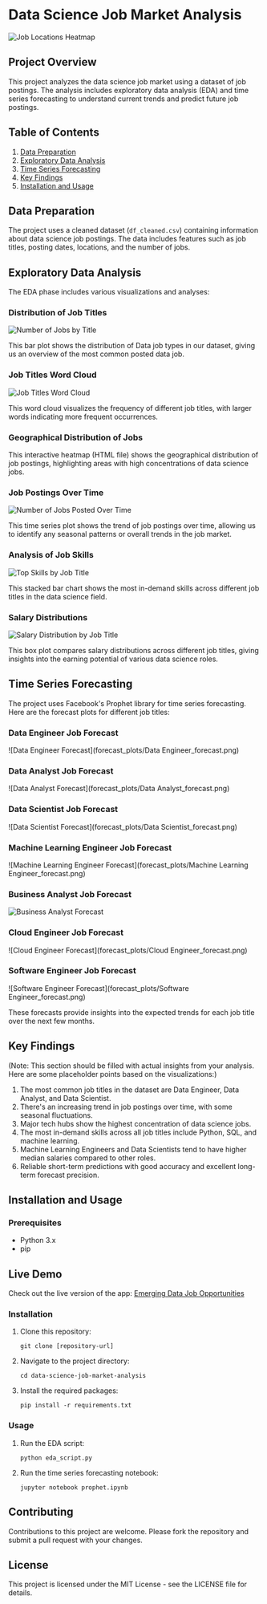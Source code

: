 # Data Science Job Market Analysis
![Job Locations Heatmap](https://github.com/reetusharma1209/Data-Jobs/blob/main/data_job_animation.gif?raw=true)
## Project Overview
This project analyzes the data science job market using a dataset of job postings. The analysis includes exploratory data analysis (EDA) and time series forecasting to understand current trends and predict future job postings.

## Table of Contents
1. [Data Preparation](#data-preparation)
2. [Exploratory Data Analysis](#exploratory-data-analysis)
3. [Time Series Forecasting](#time-series-forecasting)
4. [Key Findings](#key-findings)
5. [Installation and Usage](#installation-and-usage)

## Data Preparation
The project uses a cleaned dataset (`df_cleaned.csv`) containing information about data science job postings. The data includes features such as job titles, posting dates, locations, and the number of jobs.

## Exploratory Data Analysis
The EDA phase includes various visualizations and analyses:

### Distribution of Job Titles
![Number of Jobs by Title](https://github.com/reetusharma1209/Data-Jobs/blob/main/eda_plots/job_title_plot.png)

This bar plot shows the distribution of Data job types in our dataset, giving us an overview of the most common posted data job.

### Job Titles Word Cloud
![Job Titles Word Cloud](eda_plots/job_titles_wordcloud.png)

This word cloud visualizes the frequency of different job titles, with larger words indicating more frequent occurrences.

### Geographical Distribution of Jobs


This interactive heatmap (HTML file) shows the geographical distribution of job postings, highlighting areas with high concentrations of data science jobs.

### Job Postings Over Time
![Number of Jobs Posted Over Time](eda_plots/jobs_over_time.png)

This time series plot shows the trend of job postings over time, allowing us to identify any seasonal patterns or overall trends in the job market.

### Analysis of Job Skills
![Top Skills by Job Title](eda_plots/top_skills_by_job_title.png)

This stacked bar chart shows the most in-demand skills across different job titles in the data science field.

### Salary Distributions
![Salary Distribution by Job Title](eda_plots/salary_distribution.png)

This box plot compares salary distributions across different job titles, giving insights into the earning potential of various data science roles.

## Time Series Forecasting
The project uses Facebook's Prophet library for time series forecasting. Here are the forecast plots for different job titles:

### Data Engineer Job Forecast
![Data Engineer Forecast](forecast_plots/Data Engineer_forecast.png)

### Data Analyst Job Forecast
![Data Analyst Forecast](forecast_plots/Data Analyst_forecast.png)

### Data Scientist Job Forecast
![Data Scientist Forecast](forecast_plots/Data Scientist_forecast.png)

### Machine Learning Engineer Job Forecast
![Machine Learning Engineer Forecast](forecast_plots/Machine Learning Engineer_forecast.png)

### Business Analyst Job Forecast
![Business Analyst Forecast](https://github.com/reetusharma1209/Data-Jobs/blob/main/forecast_plots/Business%20Analyst_forecast.png)

### Cloud Engineer Job Forecast
![Cloud Engineer Forecast](forecast_plots/Cloud Engineer_forecast.png)

### Software Engineer Job Forecast
![Software Engineer Forecast](forecast_plots/Software Engineer_forecast.png)

These forecasts provide insights into the expected trends for each job title over the next few months.

## Key Findings
(Note: This section should be filled with actual insights from your analysis. Here are some placeholder points based on the visualizations:)

1. The most common job titles in the dataset are Data Engineer, Data Analyst, and Data Scientist.
2. There's an increasing trend in job postings over time, with some seasonal fluctuations.
3. Major tech hubs show the highest concentration of data science jobs.
4. The most in-demand skills across all job titles include Python, SQL, and machine learning.
5. Machine Learning Engineers and Data Scientists tend to have higher median salaries compared to other roles.
6. Reliable short-term predictions with good accuracy and excellent long-term forecast precision.

## Installation and Usage

### Prerequisites
- Python 3.x
- pip

## Live Demo
Check out the live version of the app: [Emerging Data Job Opportunities](https://reetusharma1209-data-jobs-app-app-32jadi.streamlit.app/)


### Installation
1. Clone this repository:
   ```
   git clone [repository-url]
   ```
2. Navigate to the project directory:
   ```
   cd data-science-job-market-analysis
   ```
3. Install the required packages:
   ```
   pip install -r requirements.txt
   ```

### Usage
1. Run the EDA script:
   ```
   python eda_script.py
   ```
2. Run the time series forecasting notebook:
   ```
   jupyter notebook prophet.ipynb
   ```

## Contributing
Contributions to this project are welcome. Please fork the repository and submit a pull request with your changes.

## License
This project is licensed under the MIT License - see the LICENSE file for details.
